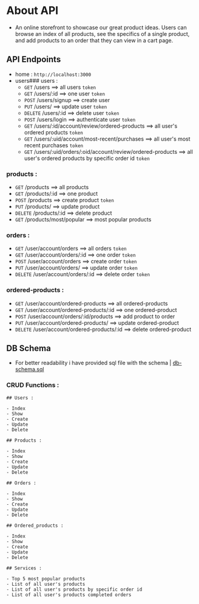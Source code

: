 # About API

- An online storefront to showcase our great product ideas. Users can browse an index of all products, see the specifics of a single product, and add products to an order that they can view in a cart page.

## API Endpoints

- home : `http://localhost:3000`
- users### users :
  - `GET` /users ==> all users `token`
  - `GET` /users/:id ==> one user `token`
  - `POST` /users/signup ==> create user
  - `PUT` /users/ ==> update user `token`
  - `DELETE` /users/:id ==> delete user `token`
  - `POST` /users/login ==> authenticate user `token`
  - `GET` /users/:id/account/review/ordered-products ==> all user's ordered products `token`
  - `GET` /users/:uid/account/most-recent/purchases ==> all user's most recent purchases `token`
  - `GET` /users/:uid/orders/:oid/account/review/ordered-products ==> all user's ordered products by specific order id `token`

### products :

- `GET` /products ==> all products
- `GET` /products/:id ==> one product
- `POST` /products ==> create product `token`
- `PUT` /products/ ==> update product
- `DELETE` /products/:id ==> delete product
- `GET` /products/most/popular ==> most popular products

### orders :

- `GET` /user/account/orders ==> all orders `token`
- `GET` /user/account/orders/:id ==> one order `token`
- `POST` /user/account/orders ==> create order `token`
- `PUT` /user/account/orders/ ==> update order `token`
- `DELETE` /user/account/orders/:id ==> delete order `token`

### ordered-products :

- `GET` /user/account/ordered-products ==> all ordered-products
- `GET` /user/account/ordered-products/:id ==> one ordered-product
- `POST` /user/account/orders/:id/products ==> add product to order
- `PUT` /user/account/ordered-products/ ==> update ordered-product
- `DELETE` /user/account/ordered-products/:id ==> delete ordered-product

## DB Schema

- For better readability i have provided sql file with the schema | [db-schema.sql](https://github.com/AhmadYousif89/Tech_Store/blob/main/db-schema.sql)

### CRUD Functions :

    ## Users :

    - Index
    - Show
    - Create
    - Update
    - Delete

    ## Products :

    - Index
    - Show
    - Create
    - Update
    - Delete

    ## Orders :

    - Index
    - Show
    - Create
    - Update
    - Delete

    ## Ordered_products :

    - Index
    - Show
    - Create
    - Update
    - Delete

    ## Services :

    - Top 5 most popular products
    - List of all user's products
    - List of all user's products by specific order id
    - List of all user's products completed orders

